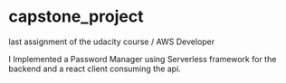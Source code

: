 # capstone_project
last assignment of the udacity course / AWS Developer

I Implemented a Password Manager using Serverless framework for the backend and a react client consuming the api.
